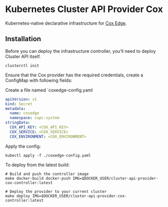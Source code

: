 # Kubernetes Cluster API Provider Cox

Kubernetes-native declarative infrastructure for [Cox Edge](https://www.coxedge.com).

## Installation

Before you can deploy the infrastructure controller, you’ll need to deploy Cluster API itself.

```shell
clusterctl init
```

Ensure that the Cox provider has the required credentials, create a ConfigMap with following fields:

Create a file named `coxedge-config.yaml
```yaml
apiVersion: v1
kind: Secret
metadata:
  name: coxedge
  namespace: capc-system
stringData:
  COX_API_KEY: <COX_API_KEY>
  COX_SERVICE: <COX_SERVICE>
  COX_ENVIRONMENT: <COX_ENVIRONMENT>
```

Apply the config:
```shell
kubectl apply -f ./coxedge-config.yaml
```

To deploy from the latest build:
```shell
# Build and push the controller image
make docker-build docker-push IMG=$DOCKER_USER/cluster-api-provider-cox-controller:latest

# Deploy the provider to your current cluster
make deploy IMG=$DOCKER_USER/cluster-api-provider-cox-controller:latest
```

